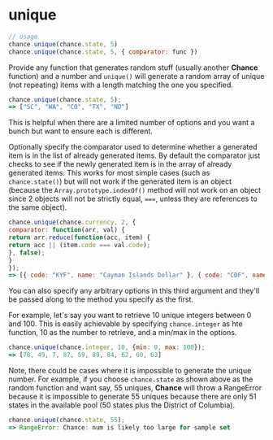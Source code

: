 # unique

```js
// usage
chance.unique(chance.state, 5)
chance.unique(chance.state, 5, { comparator: func })
```

Provide any function that generates random stuff (usually another **Chance** function) and a number and `unique()` will generate a random array of unique (not repeating) items with a length matching the one you specified.

```js
chance.unique(chance.state, 5);
=> ["SC", "WA", "CO", "TX", "ND"]
```

This is helpful when there are a limited number of options and you want a bunch but want to ensure each is different.

Optionally specify the comparator used to determine whether a generated item is in the list of already generated items. By default the comparator just checks to see if the newly generated item is in the array of already generated items. This works for most simple cases (such as `chance.state()`) but will not work if the generated item is an object (because the `Array.prototype.indexOf()` method will not work on an object since 2 objects will not be strictly equal, `===`, unless they are references to the same object).

```js
chance.unique(chance.currency, 2, {
comparator: function(arr, val) {
return arr.reduce(function(acc, item) {
return acc || (item.code === val.code);
}, false);
}
});
=> [{ code: "KYF", name: "Cayman Islands Dollar" }, { code: "CDF", name: "Congo/Kinshasa Franc" }]
```

You can also specify any arbitrary options in this third argument and they'll be passed along to the method you specify as the first.

For example, let's say you want to retrieve 10 unique integers between 0 and 100. This is easily achievable by specifying `chance.integer` as hte function, 10 as the number to retrieve, and a min/max in the options.

```js
chance.unique(chance.integer, 10, {min: 0, max: 100});
=> [78, 49, 7, 87, 59, 89, 84, 62, 60, 63]
```

Note, there could be cases where it is impossible to generate the unique number. For example, if you choose `chance.state` as shown above as the random function and want say, 55 uniques, **Chance** will throw a RangeError because it is impossible to generate 55 uniques because there are only 51 states in the available pool (50 states plus the District of Columbia).

```js
chance.unique(chance.state, 55);
=> RangeError: Chance: num is likely too large for sample set
```


